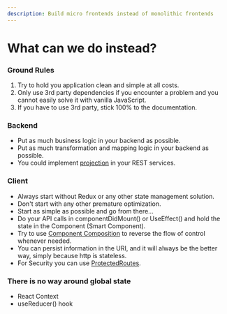 ```yaml
---
description: Build micro frontends instead of monolithic frontends
---
```


# What can we do instead?

### Ground Rules

1. Try to hold you application clean and simple at all costs.
2. Only use 3rd party dependencies if you encounter a problem and you cannot easily solve it with vanilla JavaScript.
3. If you have to use 3rd party, stick 100% to the documentation.

### Backend

* Put as much business logic in your backend as possible.
* Put as much transformation and mapping logic in your backend as possible.
* You could implement [projection](https://jsonapi.org/format/#fetching-sparse-fieldsets) in your REST services.

### Client

* Always start without Redux or any other state management solution.
* Don't start with any other premature optimization.
* Start as simple as possible and go from there...
* Do your API calls in componentDidMount\(\) or UseEffect\(\) and hold the state in the Component \(Smart Component\).
* Try to use [Component Composition](https://reactjs.org/docs/composition-vs-inheritance.html) to reverse the flow of control whenever needed.
* You can persist information in the URI, and it will always be the better way, simply because http is stateless.
* For Security you can use [ProtectedRoutes](https://reacttraining.com/react-router/native/example/auth-workflow).

### There is no way around global state

* React Context
* useReducer\(\) hook

